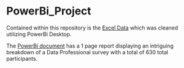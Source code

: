 # PowerBi_Project

Contained within this repository is the [Excel Data](https://github.com/VLKemp/PowerBi_1/blob/main/PowerBi_Project/Power%20BI%20-%20Final%20Project.xlsx) which was cleaned utilizing PowerBi Desktop. 

The [PowerBi document](https://github.com/VLKemp/PowerBi_1/blob/main/PowerBi_Project/phase1_Complete.pbix) has a 1 page report displaying an intriguing breakdown of a Data Professional survey with a total of 630 total participants.
